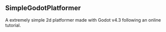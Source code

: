 ## SimpleGodotPlatformer
A extremely simple 2d platformer made with Godot v4.3 following an online tutorial.